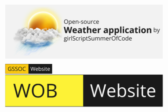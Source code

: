 <div align="center" dir="auto">
  <themed-picture data-catalyst-inline="true" data-catalyst=""><picture>
    <img alt="Ktor logo" src="https://github.com/Nayanpatel48/weatherApp_rapidApi_Project/blob/main/04_Images/image_md1.jpg?raw=true" style="visibility:visible;max-width:100%;">
  </picture></themed-picture>
</div>
<p dir="auto"><a href="https://gssoc.girlscript.tech/project" rel="nofollow"><img src="https://github.com/Nayanpatel48/weatherApp_rapidApi_Project/blob/main/04_Images/image_md2.jpg?raw=true" alt="Official JetBrains project" data-canonical-src="http://jb.gg/badges/official.svg" style="width:150px;"></a>
<a href="https://gs-wob.vercel.app/wob" rel="nofollow"><img src="https://github.com/Nayanpatel48/weatherApp_rapidApi_Project/blob/main/04_Images/image_md3.jpg?raw=true" alt="Maven Central" data-canonical-src="https://img.shields.io/maven-central/v/io.ktor/ktor" style="max-width: 100%;"></a>
<p/>
